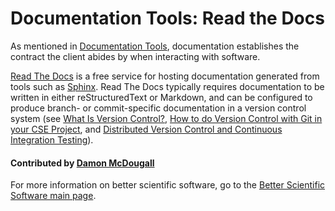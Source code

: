 # Documentation Tools: Read the Docs

As mentioned in [Documentation Tools](DocumentationTools.md), documentation
establishes the contract the client abides by when interacting with software.

[Read The Docs](https://readthedocs.org/) is a free service for hosting
documentation generated from tools such as
[Sphinx](DocumentationTools.Sphinx.md).  Read The Docs typically requires
documentation to be written in either reStructuredText or Markdown, and can be
configured to produce branch- or commit-specific documentation in a version
control system (see [What Is Version Control?](WhatIsVersionControl.md), [How
to do Version Control with Git in your CSE
Project](HowToDoVersionControlWithGitInYourCseProject.md), and [Distributed
Version Control and Continuous Integration
Testing](DistributedVersionControlAndContinuousIntegrationTesting.md)).

#### Contributed by [Damon McDougall](https://github.com/dmcdougall)

For more information on better scientific software, go to the
[Better Scientific Software main page](http://betterscientificsoftware.info).

<!---
Categories: collaboration
Topics: documentation
Tags: Read the Docs, hosting
Level: 2
Prerequisites: DocumentationTools.md, DocumentationTools.Sphinx.md
Aggregate: subresource
--->
